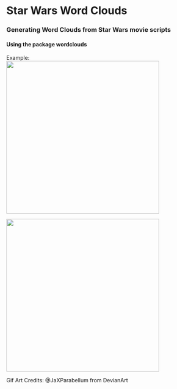 # Star Wars Word Clouds

### Generating Word Clouds from Star Wars movie scripts
#### Using the package wordclouds

Example:  
<img src="https://user-images.githubusercontent.com/53508807/162674452-9a4c9447-4ad5-413b-9f0d-5c16dd185c1a.gif" width="400">

<img src="https://user-images.githubusercontent.com/53508807/162674597-ecbf65a8-2852-42e4-b6c1-b6fe785d4cb4.png" width="400">  

Gif Art Credits: @JaXParabellum from DevianArt
